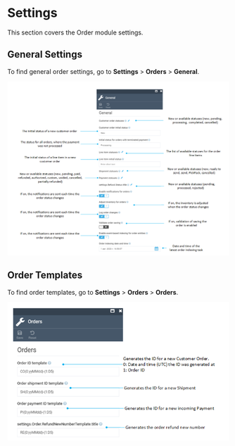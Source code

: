 # Settings

This section covers the Order module settings.

## General Settings

To find general order settings, go to **Settings** > **Orders** > **General**. 

![Order general settings](media/order-general-settings.png)

## Order Templates

To find order templates, go to **Settings** > **Orders** > **Orders**.

![Order templates](media/order-templates.png)
